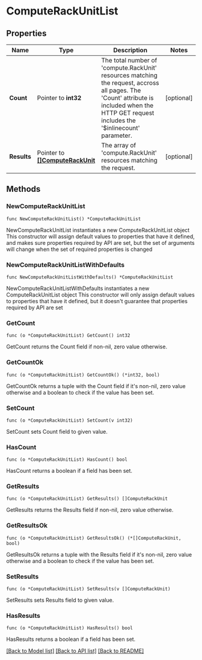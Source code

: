 # ComputeRackUnitList

## Properties

Name | Type | Description | Notes
------------ | ------------- | ------------- | -------------
**Count** | Pointer to **int32** | The total number of &#39;compute.RackUnit&#39; resources matching the request, accross all pages. The &#39;Count&#39; attribute is included when the HTTP GET request includes the &#39;$inlinecount&#39; parameter. | [optional] 
**Results** | Pointer to [**[]ComputeRackUnit**](compute.RackUnit.md) | The array of &#39;compute.RackUnit&#39; resources matching the request. | [optional] 

## Methods

### NewComputeRackUnitList

`func NewComputeRackUnitList() *ComputeRackUnitList`

NewComputeRackUnitList instantiates a new ComputeRackUnitList object
This constructor will assign default values to properties that have it defined,
and makes sure properties required by API are set, but the set of arguments
will change when the set of required properties is changed

### NewComputeRackUnitListWithDefaults

`func NewComputeRackUnitListWithDefaults() *ComputeRackUnitList`

NewComputeRackUnitListWithDefaults instantiates a new ComputeRackUnitList object
This constructor will only assign default values to properties that have it defined,
but it doesn't guarantee that properties required by API are set

### GetCount

`func (o *ComputeRackUnitList) GetCount() int32`

GetCount returns the Count field if non-nil, zero value otherwise.

### GetCountOk

`func (o *ComputeRackUnitList) GetCountOk() (*int32, bool)`

GetCountOk returns a tuple with the Count field if it's non-nil, zero value otherwise
and a boolean to check if the value has been set.

### SetCount

`func (o *ComputeRackUnitList) SetCount(v int32)`

SetCount sets Count field to given value.

### HasCount

`func (o *ComputeRackUnitList) HasCount() bool`

HasCount returns a boolean if a field has been set.

### GetResults

`func (o *ComputeRackUnitList) GetResults() []ComputeRackUnit`

GetResults returns the Results field if non-nil, zero value otherwise.

### GetResultsOk

`func (o *ComputeRackUnitList) GetResultsOk() (*[]ComputeRackUnit, bool)`

GetResultsOk returns a tuple with the Results field if it's non-nil, zero value otherwise
and a boolean to check if the value has been set.

### SetResults

`func (o *ComputeRackUnitList) SetResults(v []ComputeRackUnit)`

SetResults sets Results field to given value.

### HasResults

`func (o *ComputeRackUnitList) HasResults() bool`

HasResults returns a boolean if a field has been set.


[[Back to Model list]](../README.md#documentation-for-models) [[Back to API list]](../README.md#documentation-for-api-endpoints) [[Back to README]](../README.md)


